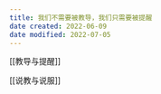 ```yaml
---
title: 我们不需要被教导，我们只需要被提醒
date created: 2022-06-09
date modified: 2022-07-05
---
```


[[教导与提醒]]

[[说教与说服]]
